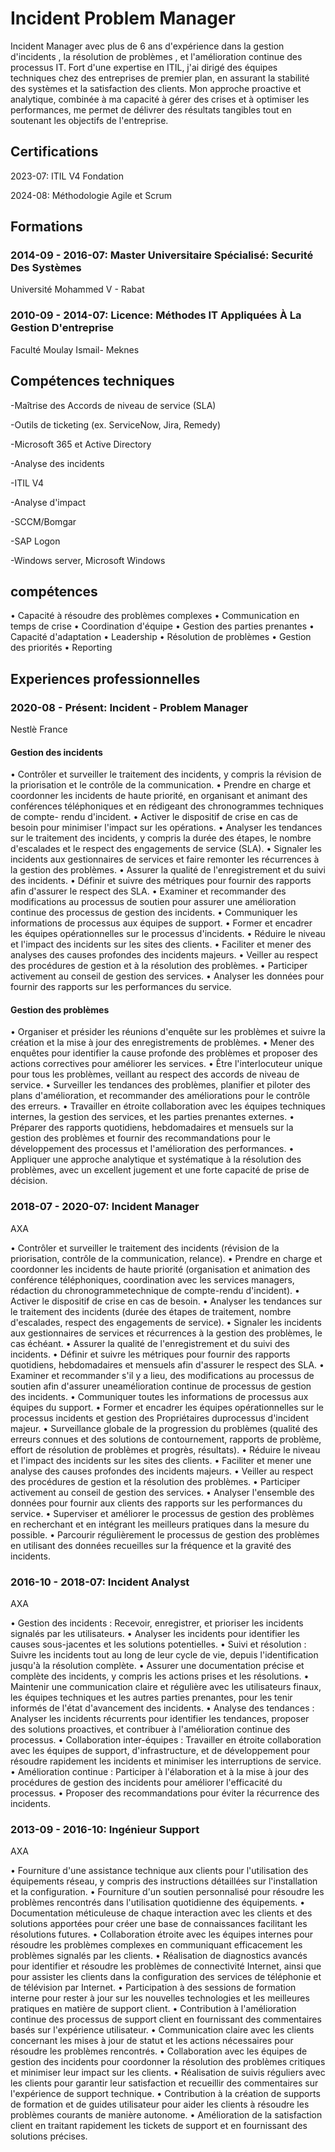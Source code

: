 # Incident Problem Manager
Incident Manager avec plus de 6 ans d'expérience dans la gestion d'incidents , la résolution de problèmes , et l'amélioration continue des processus IT. Fort d'une expertise en ITIL, j'ai dirigé des équipes techniques chez des entreprises de premier plan, en assurant la stabilité des systèmes et la satisfaction des clients. Mon approche proactive et analytique, combinée à ma capacité à gérer des crises et à optimiser les performances, me permet de délivrer des résultats tangibles tout en soutenant les objectifs de l'entreprise.

## Certifications
2023-07: ITIL V4 Fondation

2024-08: Méthodologie Agile et Scrum

## Formations

### 2014-09 - 2016-07: Master Universitaire Spécialisé: Securité Des Systèmes
Université Mohammed V - Rabat
### 2010-09 - 2014-07: Licence: Méthodes IT Appliquées À La Gestion D'entreprise
Faculté Moulay Ismail- Meknes

## Compétences techniques
-Maîtrise des Accords de niveau de service (SLA) 

-Outils de ticketing (ex. ServiceNow, Jira, Remedy) 

-Microsoft 365 et Active Directory

-Analyse des incidents

-ITIL V4

-Analyse d'impact

-SCCM/Bomgar

-SAP Logon

-Windows server, Microsoft Windows

## compétences
• Capacité à résoudre des problèmes complexes
• Communication en temps de crise
• Coordination d'équipe
• Gestion des parties prenantes
• Capacité d'adaptation
• Leadership
• Résolution de problèmes
• Gestion des priorités
• Reporting

## Experiences professionnelles
### 2020-08 - Présent: Incident - Problem Manager
Nestlè France

#### Gestion des incidents
• Contrôler et surveiller le traitement des incidents, y compris la révision de la priorisation et le contrôle de la communication.
• Prendre en charge et coordonner les incidents de haute priorité, en organisant et animant des conférences téléphoniques et en rédigeant des chronogrammes techniques de compte- rendu d'incident.
• Activer le dispositif de crise en cas de besoin pour minimiser l'impact sur les opérations. 
• Analyser les tendances sur le traitement des incidents, y compris la durée des étapes, le nombre d'escalades et le respect des engagements de service (SLA).
• Signaler les incidents aux gestionnaires de services et faire remonter les récurrences à la gestion des problèmes.
• Assurer la qualité de l'enregistrement et du suivi des incidents.
• Définir et suivre des métriques pour fournir des rapports afin d'assurer le respect des SLA. 
• Examiner et recommander des modifications au processus de soutien pour assurer une amélioration continue des processus de gestion des incidents.
• Communiquer les informations de processus aux équipes de support.
• Former et encadrer les équipes opérationnelles sur le processus d'incidents.
• Réduire le niveau et l'impact des incidents sur les sites des clients.
• Faciliter et mener des analyses des causes profondes des incidents majeurs.
• Veiller au respect des procédures de gestion et à la résolution des problèmes.
• Participer activement au conseil de gestion des services.
• Analyser les données pour fournir des rapports sur les performances du service.

#### Gestion des problèmes
• Organiser et présider les réunions d'enquête sur les problèmes et suivre la création et la mise à jour des enregistrements de problèmes.
• Mener des enquêtes pour identifier la cause profonde des problèmes et proposer des actions correctives pour améliorer les services.
• Être l'interlocuteur unique pour tous les problèmes, veillant au respect des accords de niveau de service.
• Surveiller les tendances des problèmes, planifier et piloter des plans d'amélioration, et recommander des améliorations pour le contrôle des erreurs.
• Travailler en étroite collaboration avec les équipes techniques internes, la gestion des services, et les parties prenantes externes.
• Préparer des rapports quotidiens, hebdomadaires et mensuels sur la gestion des problèmes et fournir des recommandations pour le développement des processus et l'amélioration des performances.
• Appliquer une approche analytique et systématique à la résolution des problèmes, avec un excellent jugement et une forte capacité de prise de décision.

### 2018-07 - 2020-07: Incident Manager
AXA

• Contrôler et surveiller le traitement des incidents (révision de la priorisation, contrôle de la communication, relance).
• Prendre en charge et coordonner les incidents de haute priorité (organisation et animation des conférence téléphoniques, coordination avec les services managers, rédaction du chronogrammetechnique de compte-rendu d'incident).
• Activer le dispositif de crise en cas de besoin.
• Analyser les tendances sur le traitement des incidents (durée des étapes de traitement, nombre d'escalades, respect des engagements de service).
• Signaler les incidents aux gestionnaires de services et récurrences à la gestion des problèmes, le cas échéant.
• Assurer la qualité de l'enregistrement et du suivi des incidents.
• Définir et suivre les métriques pour fournir des rapports quotidiens, hebdomadaires et mensuels afin d'assurer le respect des SLA.
• Examiner et recommander s'il y a lieu, des modifications au processus de soutien afin d'assurer uneamélioration continue de processus de gestion des incidents.
• Communiquer toutes les informations de processus aux équipes du support.
• Former et encadrer les équipes opérationnelles sur le processus incidents et gestion des Propriétaires duprocessus d'incident majeur.
• Surveillance globale de la progression du problèmes (qualité des erreurs connues et des solutions de contournement, rapports de problème, effort de résolution de problèmes et progrès, résultats).
• Réduire le niveau et l'impact des incidents sur les sites des clients.
• Faciliter et mener une analyse des causes profondes des incidents majeurs.
• Veiller au respect des procédures de gestion et la résolution des problèmes.
• Participer activement au conseil de gestion des services.
• Analyser l'ensemble des données pour fournir aux clients des rapports sur les performances du service.
• Superviser et améliorer le processus de gestion des problèmes en recherchant et en intégrant les meilleurs pratiques dans la mesure du possible.
• Parcourir régulièrement le processus de gestion des problèmes en utilisant des données
recueilles sur la fréquence et la gravité des incidents.

### 2016-10 - 2018-07: Incident Analyst
AXA

• Gestion des incidents : Recevoir, enregistrer, et prioriser les incidents signalés par les utilisateurs.
• Analyser les incidents pour identifier les causes sous-jacentes et les solutions potentielles.
• Suivi et résolution : Suivre les incidents tout au long de leur cycle de vie, depuis l'identification jusqu'à la résolution complète.
• Assurer une documentation précise et complète des incidents, y compris les actions prises et les résolutions.
• Maintenir une communication claire et régulière avec les utilisateurs finaux, les équipes techniques et les autres parties prenantes, pour les tenir informés de l'état d'avancement des incidents.
• Analyse des tendances : Analyser les incidents récurrents pour identifier les tendances, proposer des solutions proactives, et contribuer à l'amélioration continue des processus.
• Collaboration inter-équipes : Travailler en étroite collaboration avec les équipes de support, d'infrastructure, et de développement pour résoudre rapidement les incidents et minimiser les interruptions de service.
• Amélioration continue : Participer à l'élaboration et à la mise à jour des procédures de gestion des incidents pour améliorer l'efficacité du processus.
• Proposer des recommandations pour éviter la récurrence des incidents.

### 2013-09 - 2016-10: Ingénieur Support
AXA

• Fourniture d'une assistance technique aux clients pour l'utilisation des équipements réseau, y compris des instructions détaillées sur l'installation et la configuration.
• Fourniture d'un soutien personnalisé pour résoudre les problèmes rencontrés dans l'utilisation quotidienne des équipements.
• Documentation méticuleuse de chaque interaction avec les clients et des solutions apportées pour créer une base de connaissances facilitant les résolutions futures.
• Collaboration étroite avec les équipes internes pour résoudre les problèmes complexes en communiquant efficacement les problèmes signalés par les clients.
• Réalisation de diagnostics avancés pour identifier et résoudre les problèmes de connectivité Internet, ainsi que pour assister les clients dans la configuration des services de téléphonie et de télévision par Internet.
• Participation à des sessions de formation interne pour rester à jour sur les nouvelles technologies et les meilleures pratiques en matière de support client.
• Contribution à l'amélioration continue des processus de support client en fournissant des commentaires basés sur l'expérience utilisateur.
• Communication claire avec les clients concernant les mises à jour de statut et les actions nécessaires pour résoudre les problèmes rencontrés.
• Collaboration avec les équipes de gestion des incidents pour coordonner la résolution des problèmes critiques et minimiser leur impact sur les clients.
• Réalisation de suivis réguliers avec les clients pour garantir leur satisfaction et recueillir des commentaires sur l'expérience de support technique.
• Contribution à la création de supports de formation et de guides utilisateur pour aider les clients à résoudre les problèmes courants de manière autonome.
• Amélioration de la satisfaction client en traitant rapidement les tickets de support et en fournissant des solutions précises.
